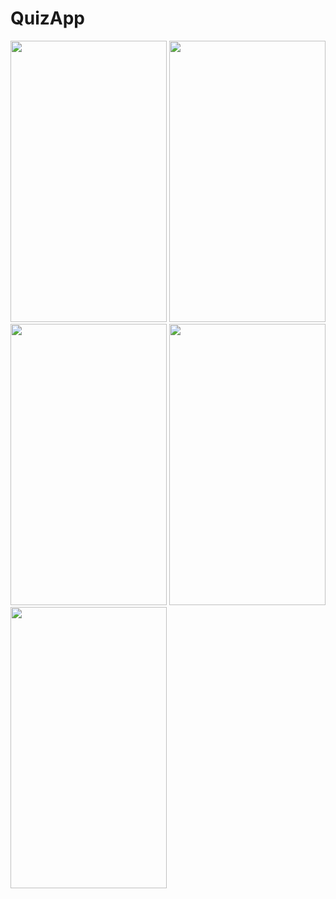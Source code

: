 # QuizApp

<img src="https://user-images.githubusercontent.com/123153282/220382447-1d12e578-e901-4b30-b256-9525cae979a8.png" width="250" height="450">   <img src="https://user-images.githubusercontent.com/123153282/220382449-6a98a36f-31d5-4cd6-a797-542e0f95e6da.png" width="250" height="450">
<img src="https://user-images.githubusercontent.com/123153282/220382452-95549c71-f4a9-4707-b342-f73c675514ef.png" width="250" height="450">   <img src="https://user-images.githubusercontent.com/123153282/220382454-1a454d36-f911-4e57-938e-d50b4f7774f8.png" width="250" height="450">
<img src="https://user-images.githubusercontent.com/123153282/220382457-8e736199-f45e-48ab-9e43-e6813239cfe5.png" width="250" height="450">



